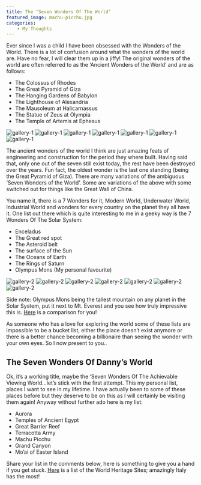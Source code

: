 ```yaml
---
title: The ‘Seven Wonders Of The World’
featured_image: machu-picchu.jpg
categories:
    - My Thoughts
---
```


Ever since I was a child I have been obsessed with the Wonders of the World. There is a lot of confusion around what the wonders of the world are. Have no fear, I will clear them up in a jiffy! The original wonders of the world are often referred to as the ‘Ancient Wonders of the World’ and are as follows:

- The Colossus of Rhodes
- The Great Pyramid of Giza
- The Hanging Gardens of Babylon
- The Lighthouse of Alexandria
- The Mausoleum at Halicarnassus
- The Statue of Zeus at Olympia
- The Temple of Artemis at Ephesus

![gallery-1][colossus]
![gallery-1][pyramid]
![gallery-1][hanging-gardens]
![gallery-1][lighthouse]
![gallery-1][mausoleum]
![gallery-1][zeus]
![gallery-1][temple]

[colossus]: /images/uploads/2013/08/colossus.jpg
[pyramid]: /images/uploads/2013/08/GizaPyramids.jpg
[hanging-gardens]: /images/uploads/2013/08/Hanging-Gardens-of-Babylon.jpg
[lighthouse]: /images/uploads/2013/08/pharos-lighthouse-of-alexandra.jpg
[mausoleum]: /images/uploads/2013/08/halicarnassus.jpg
[zeus]: /images/uploads/2013/08/Statue-of-Zeus-at-Olympia.jpg
[temple]: /images/uploads/2013/08/temple-of-artemis.jpg

The ancient wonders of the world I think are just amazing feats of engineering and construction for the period they where built. Having said that, only one out of the seven still exist today, the rest have been destroyed over the years. Fun fact, the oldest wonder is the last one standing (being the Great Pyramid of Giza). There are many variations of the ambiguous ‘Seven Wonders of the World’. Some are variations of the above with some switched out for things like the Great Wall of China.

You name it, there is a 7 Wonders for it, Modern World, Underwater World, Industrial World and wonders for every country on the planet they all have it. One list out there which is quite interesting to me in a geeky way is the 7 Wonders Of The Solar System:

- Enceladus
- The Great red spot
- The Asteroid belt
- The surface of the Sun
- The Oceans of Earth
- The Rings of Saturn
- Olympus Mons (My personal favourite)

![gallery-2][enceladus]
![gallery-2][red-spot]
![gallery-2][asteroid-belt]
![gallery-2][sun]
![gallery-2][oceans]
![gallery-2][rings]
![gallery-2][olympus-mons]

[enceladus]: /images/uploads/2013/08/Enceladus.jpg
[red-spot]: /images/uploads/2013/08/redspot.jpg
[asteroid-belt]: /images/uploads/2013/08/asteroid-belt.jpg
[sun]: /images/uploads/2013/08/redspot.jpg
[oceans]: /images/uploads/2013/08/oceans.jpg
[rings]: /images/uploads/2013/08/Saturn.jpg
[olympus-mons]: /images/uploads/2013/08/Olympus-Mons.jpg


Side note: Olympus Mons being the tallest mountain on any planet in the Solar System, put it next to Mt. Everest and you see how truly impressive this is. [Here][comparison] is a comparison for you!

As someone who has a love for exploring the world some of these lists are impossible to be a bucket list, either the place doesn’t exist anymore or there is a better chance becoming a billionaire than seeing the wonder with your own eyes. So I now present to you..

[comparison]: /images/uploads/2013/08/olympus-mons-comparison.png

## The Seven Wonders Of Danny’s World

Ok, it’s a working title, maybe the ‘Seven Wonders Of The Achievable Viewing World…let’s stick with the first attempt. This my personal list, places I want to see in my lifetime. I have actually been to some of these places before but they deserve to be on this as I will certainly be visiting them again! Anyway without further ado here is my list:

- Aurora
- Temples of Ancient Egypt
- Great Barrier Reef
- Terracotta Army
- Machu Picchu
- Grand Canyon
- Mo’ai of Easter Island

Share your list in the comments below, here is something to give you a hand if you get stuck. [Here](http://whc.unesco.org/en/list) is a list of the World Heritage Sites; amazingly Italy has the most!